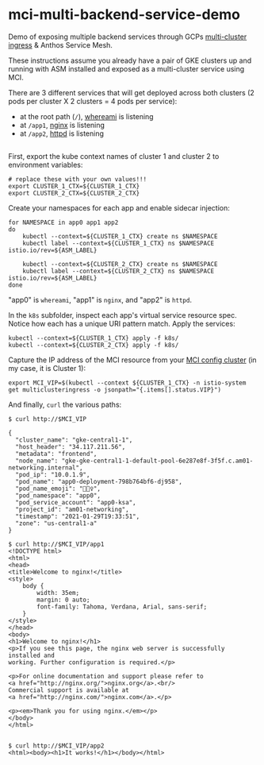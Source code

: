 # mci-multi-backend-service-demo
Demo of exposing multiple backend services through GCPs [multi-cluster ingress](https://cloud.google.com/kubernetes-engine/docs/concepts/multi-cluster-ingress) &amp; Anthos Service Mesh.

These instructions assume you already have a pair of GKE clusters up and running with ASM installed and exposed as a multi-cluster service using MCI.

There are 3 different services that will get deployed across both clusters (2 pods per cluster X 2 clusters = 4 pods per service):

- at the root path (`/`), [whereami](https://github.com/GoogleCloudPlatform/kubernetes-engine-samples/tree/master/whereami) is listening
- at `/app1`, [nginx](https://hub.docker.com/_/nginx) is listening
- at `/app2`, [httpd](https://hub.docker.com/_/httpd) is listening

##

First, export the kube context names of cluster 1 and cluster 2 to environment variables:

```
# replace these with your own values!!!
export CLUSTER_1_CTX=${CLUSTER_1_CTX}
export CLUSTER_2_CTX=${CLUSTER_2_CTX}
```

Create your namespaces for each app and enable sidecar injection:
```
for NAMESPACE in app0 app1 app2
do 
    kubectl --context=${CLUSTER_1_CTX} create ns $NAMESPACE
    kubectl label --context=${CLUSTER_1_CTX} ns $NAMESPACE istio.io/rev=${ASM_LABEL}

    kubectl --context=${CLUSTER_2_CTX} create ns $NAMESPACE
    kubectl label --context=${CLUSTER_2_CTX} ns $NAMESPACE istio.io/rev=${ASM_LABEL}
done
```

"app0" is `whereami`, "app1" is `nginx`, and "app2" is `httpd`.

In the `k8s` subfolder, inspect each app's virtual service resource spec. Notice how each has a unique URI pattern match. Apply the services:

```
kubectl --context=${CLUSTER_1_CTX} apply -f k8s/
kubectl --context=${CLUSTER_2_CTX} apply -f k8s/
```

Capture the IP address of the MCI resource from your [MCI config cluster](https://cloud.google.com/kubernetes-engine/docs/concepts/multi-cluster-ingress#config_cluster_design) (in my case, it is Cluster 1):

```
export MCI_VIP=$(kubectl --context ${CLUSTER_1_CTX} -n istio-system get multiclusteringress -o jsonpath="{.items[].status.VIP}")
```

And finally, `curl` the various paths:
```
$ curl http://$MCI_VIP

{
  "cluster_name": "gke-central1-1", 
  "host_header": "34.117.211.56", 
  "metadata": "frontend", 
  "node_name": "gke-gke-central1-1-default-pool-6e287e8f-3f5f.c.am01-networking.internal", 
  "pod_ip": "10.0.1.9", 
  "pod_name": "app0-deployment-798b764bf6-dj958", 
  "pod_name_emoji": "🙅🏽‍♀", 
  "pod_namespace": "app0", 
  "pod_service_account": "app0-ksa", 
  "project_id": "am01-networking", 
  "timestamp": "2021-01-29T19:33:51", 
  "zone": "us-central1-a"
}

$ curl http://$MCI_VIP/app1
<!DOCTYPE html>
<html>
<head>
<title>Welcome to nginx!</title>
<style>
    body {
        width: 35em;
        margin: 0 auto;
        font-family: Tahoma, Verdana, Arial, sans-serif;
    }
</style>
</head>
<body>
<h1>Welcome to nginx!</h1>
<p>If you see this page, the nginx web server is successfully installed and
working. Further configuration is required.</p>

<p>For online documentation and support please refer to
<a href="http://nginx.org/">nginx.org</a>.<br/>
Commercial support is available at
<a href="http://nginx.com/">nginx.com</a>.</p>

<p><em>Thank you for using nginx.</em></p>
</body>
</html>


$ curl http://$MCI_VIP/app2
<html><body><h1>It works!</h1></body></html>
```

